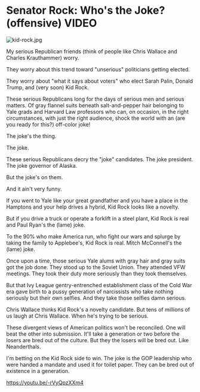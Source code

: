 # Senator Rock: Who's the Joke? (offensive) VIDEO

![kid-rock.jpg](https://ludicrite.files.wordpress.com/2017/07/kid-rock.jpg)

My serious Republican friends (think of people like Chris Wallace and Charles Krauthammer) worry.

They worry about this trend toward "unserious" politicians getting elected.

They worry about "what it says about voters" who elect Sarah Palin, Donald Trump, and (very soon) Kid Rock.

These serious Republicans long for the days of serious men and serious matters. Of gray flannel suits beneath salt-and-pepper hair belonging to Yale grads and Harvard Law professors who can, on occasion, in the right circumstances, with just the right audience, shock the world with an (are you ready for this?) off-color joke!

The joke's the thing.

The joke.

These serious Republicans decry the "joke" candidates. The joke president. The joke governor of Alaska.

But the joke's on them.

And it ain't very funny.

If you went to Yale like your great grandfather and you have a place in the Hamptons and your help drives a hybrid, Kid Rock looks like a novelty.

But if you drive a truck or operate a forklift in a steel plant, Kid Rock is real and Paul Ryan's the (lame) joke.

To the 90% who make America run, who fight our wars and splurge by taking the family to Applebee's, Kid Rock is real. Mitch McConnell's the (lame) joke.

Once upon a time, those serious Yale alums with gray hair and gray suits got the job done. They stood up to the Soviet Union. They attended VFW meetings. They took their duty more seriously than they took themselves.

But that Ivy League gentry-entrenched establishment class of the Cold War era gave birth to a pussy generation of narcissists who take nothing seriously but their own selfies. And they take those selfies damn serious.

Chris Wallace thinks Kid Rock's a novelty candidate. But tens of millions of us laugh at Chris Wallace. When he's trying to be serious.

These divergent views of American politics won't be reconciled. One will beat the other into submission. It'll take a generation or two before the losers are bred out of the culture. But they the losers will be bred out. Like Neanderthals.

I'm betting on the Kid Rock side to win. The joke is the GOP leadership who were handed a mandate and used it for toilet paper. They can be bred out of existence in a generation.

https://youtu.be/-rVyQpzXXm4